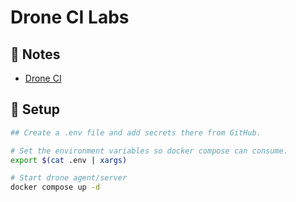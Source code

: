 # Drone CI Labs

## 📝 Notes

- [Drone CI](https://docs.drone.io/server/overview/)


## 🚀 Setup

```bash
## Create a .env file and add secrets there from GitHub.

# Set the environment variables so docker compose can consume.
export $(cat .env | xargs)

# Start drone agent/server
docker compose up -d
```
